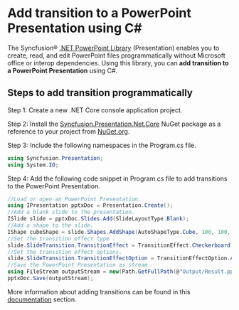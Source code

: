 # Add transition to a PowerPoint Presentation using C#

The Syncfusion&reg; [.NET PowerPoint Library](https://www.syncfusion.com/document-processing/powerpoint-framework/net/powerpoint-library) (Presentation) enables you to create, read, and edit PowerPoint files programmatically without Microsoft office or interop dependencies. Using this library, you can **add transition to a PowerPoint Presentation** using C#.

## Steps to add transition programmatically

Step 1: Create a new .NET Core console application project.

Step 2: Install the [Syncfusion.Presentation.Net.Core](https://www.nuget.org/packages/Syncfusion.Presentation.Net.Core) NuGet package as a reference to your project from [NuGet.org](https://www.nuget.org/).

Step 3: Include the following namespaces in the Program.cs file.

```csharp
using Syncfusion.Presentation;
using System.IO;
```

Step 4: Add the following code snippet in Program.cs file to add transitions to the PowerPoint Presentation.

```csharp
//Load or open an PowerPoint Presentation.
using IPresentation pptxDoc = Presentation.Create();
//Add a blank slide to the presentation.
ISlide slide = pptxDoc.Slides.Add(SlideLayoutType.Blank);
//Add a shape to the slide.
IShape cubeShape = slide.Shapes.AddShape(AutoShapeType.Cube, 100, 100, 300, 300);
//Set the transition effect type .
slide.SlideTransition.TransitionEffect = TransitionEffect.Checkerboard;
//Set the transition effect options.
slide.SlideTransition.TransitionEffectOption = TransitionEffectOption.Across;
//Save the PowerPoint Presentation as stream.
using FileStream outputStream = new(Path.GetFullPath(@"Output/Result.pptx"), FileMode.Create, FileAccess.ReadWrite);
pptxDoc.Save(outputStream);
```

More information about adding transitions can be found in this [documentation](https://help.syncfusion.com/document-processing/powerpoint/powerpoint-library/net/create-edit-slide-transitions-in-powerpoint-presentation-slides-cs-vb-net) section.
